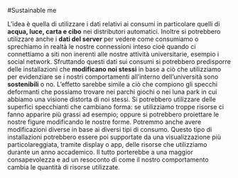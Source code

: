 #Sustainable me

L’idea è quella di utilizzare i dati relativi ai consumi in particolare quelli di **acqua, luce, carta e cibo** nei distributori automatici.
Inoltre si potrebbero utilizzare anche i **dati del server** per vedere come consumiamo o sprechiamo in realtà le nostre connessioni inteso cioè quando ci connettiamo a siti non inerenti alle nostre attività universitarie, esempio i social network.
Sfruttando questi dati sui consumi si potrebbero predisporre delle installazioni che **modificano noi stessi** in base a ciò che utilizziamo per evidenziare se i nostri comportamenti all’interno dell’università sono **sostenibili** o no. 
L’effetto sarebbe simile a ciò che compiono gli specchi deformanti che possiamo trovare nei parchi giochi o nei luna park in cui abbiamo una visione distorta di noi stessi. Si potrebbero utilizzare delle superfici specchianti che cambiano forma: se utilizziamo troppe risorse ci fanno apparire più grassi ad esempio; oppure si potrebbero proiettare le nostre figure modificando le nostre forme. 
Potremmo anche avere modificazioni diverse in base ai diversi tipi di consumo. Questo tipo di installazioni potrebbero essere poi supportate da una visualizzazione più particolareggiata, tramite display o app, delle risorse che utilizziamo durante un anno accademico. Il tutto porterebbe a una maggior consapevolezza e ad un resoconto di come il nostro comportamento cambia le quantità di risorse utilizzate.
